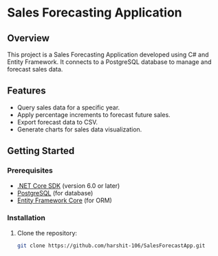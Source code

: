 # Sales Forecasting Application

## Overview

This project is a Sales Forecasting Application developed using C# and Entity Framework. It connects to a PostgreSQL database to manage and forecast sales data.

## Features

- Query sales data for a specific year.
- Apply percentage increments to forecast future sales.
- Export forecast data to CSV.
- Generate charts for sales data visualization.

## Getting Started

### Prerequisites

- [.NET Core SDK](https://dotnet.microsoft.com/download) (version 6.0 or later)
- [PostgreSQL](https://www.postgresql.org/download/) (for database)
- [Entity Framework Core](https://docs.microsoft.com/en-us/ef/core/) (for ORM)

### Installation

1. Clone the repository:
   ```bash
   git clone https://github.com/harshit-106/SalesForecastApp.git
